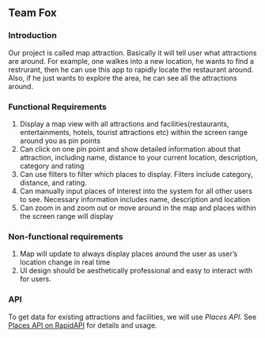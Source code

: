 ## Team Fox

### Introduction

Our project is called map attraction. Basically it will tell user what attractions are around. For example, one walkes into a new location, he wants to find
a restrurant, then he can use this app to rapidly locate the restaurant around. Also, if he just wants to explore the area, he can see all the attractions around. 

### Functional Requirements
1.	Display a map view with all attractions and facilities(restaurants, entertainments, hotels, tourist attractions etc) within the screen range around you as pin points
2.	Can click on one pin point and show detailed information about that attraction, including name, distance to your current location, description, category and rating
3.	Can use filters to filter which places to display. Filters include category, distance, and rating.
4.	Can manually input places of interest into the system for all other users to see. Necessary information includes name, description and location
5.	Can zoom in and zoom out or move around in the map and places within the screen range will display

### Non-functional requirements
1.	Map will update to always display places around the user as user’s location change in real time
2.	UI design should be aesthetically professional and easy to interact with for users.

### API

To get data for existing attractions and facilities, we will use *Places API*. See [Places API on RapidAPI](https://rapidapi.com/opentripmap/api/places1/endpoints) for details and usage.